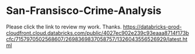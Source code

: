 # San-Fransisco-Crime-Analysis

Please click the link to review my work. Thanks.
https://databricks-prod-cloudfront.cloud.databricks.com/public/4027ec902e239c93eaaa8714f173bcfc/7157970502568607/2698369837058757/1326043556526929/latest.html




